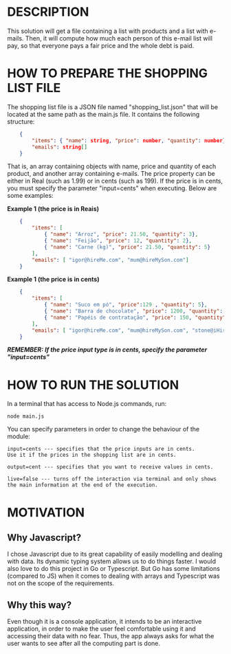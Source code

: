 # DESCRIPTION
This solution will get a file containing a list with products and a list with e-mails. Then, it will compute how much each person of this e-mail list will pay, so that everyone pays a fair price and the whole debt is paid. 



# HOW TO PREPARE THE SHOPPING LIST FILE
The shopping list file is a JSON file named "shopping_list.json" that will be located at the same path as the main.js file.
It contains the following structure:

```json
    {
        "items": { "name": string, "price": number, "quantity": number}[],
        "emails": string[]
    }
```
That is, an array containing objects with name, price and quantity of each product,
and another array containing e-mails.
The price property can be either in Real (such as 1.99) or in cents (such as 199).
If the price is in cents, you must specify the parameter "input=cents" when executing.
Below are some examples:

**Example 1 (the price is in Reais)**
```json
    {
        "items": [
            { "name": "Arroz", "price": 21.50, "quantity": 3},
            { "name": "Feijão", "price": 12, "quantity": 2},
            { "name": "Carne (kg)", "price": 21.50, "quantity": 5}
        ],
        "emails": [ "igor@hireMe.com", "mum@hireMySon.com"]
    }
```

**Example 1 (the price is in cents)**
```json
    {
        "items": [
            { "name": "Suco em pó", "price":129 , "quantity": 5},
            { "name": "Barra de chocolate", "price": 1200, "quantity": 1},
            { "name": "Papéis de contratação", "price": 150, "quantity": 3}
        ],
        "emails": [ "igor@hireMe.com", "mum@hireMySon.com", "stone@iHireYou.com"]
    }
```

***REMEMBER: If the price input type is in cents, specify the parameter "input=cents"*** 






# HOW TO RUN THE SOLUTION
In a terminal that has access to Node.js commands, run:

    node main.js

You can specify parameters in order to change the behaviour of the module:

    input=cents --- specifies that the price inputs are in cents. 
    Use it if the prices in the shopping list are in cents.

    output=cent --- specifies that you want to receive values in cents.

    live=false --- turns off the interaction via terminal and only shows the main information at the end of the execution.


# MOTIVATION 
## Why Javascript?
I chose Javascript due to its great capability of easily modelling and
dealing with data. Its dynamic typing system allows us to do things faster.
I would also love to do this project in Go or Typescript. But Go has some limitations (compared to JS) when
it comes to dealing with arrays and Typescript was not on the scope of the requirements.

## Why this way?
Even though it is a console application, it intends to be an interactive application,
in order to make the user feel comfortable using it and accessing their data with no fear.    Thus, the app always asks for what the user wants to see after all the computing part is done.
